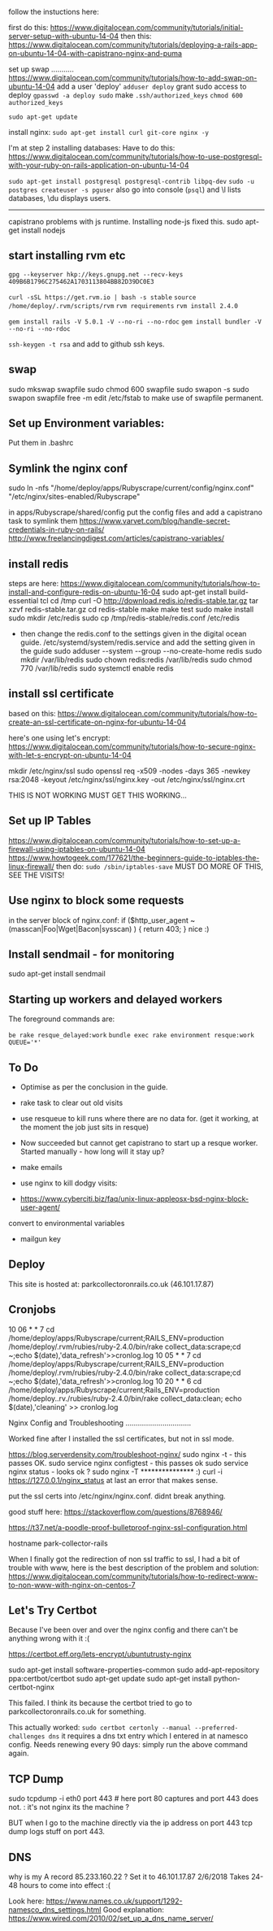 follow the instuctions here:

first do this:
https://www.digitalocean.com/community/tutorials/initial-server-setup-with-ubuntu-14-04
then this:
https://www.digitalocean.com/community/tutorials/deploying-a-rails-app-on-ubuntu-14-04-with-capistrano-nginx-and-puma

set up swap
...........
https://www.digitalocean.com/community/tutorials/how-to-add-swap-on-ubuntu-14-04
add a user 'deploy'
`adduser deploy`
grant sudo access to deploy
`gpasswd -a deploy sudo`
make `.ssh/authorized_keys`
`chmod 600 authorized_keys`

`sudo apt-get update`

install nginx:
`sudo apt-get install curl git-core nginx -y`

I'm at step 2 installing databases:
Have to do this:
https://www.digitalocean.com/community/tutorials/how-to-use-postgresql-with-your-ruby-on-rails-application-on-ubuntu-14-04

`sudo apt-get install postgresql postgresql-contrib libpq-dev`
`sudo -u postgres createuser -s pguser`
also go into console (`psql`) and \l lists databases, \du displays users.


---------------------------
capistrano problems with js runtime.  Installing node-js fixed this.
sudo apt-get install nodejs


start installing rvm etc
------------------------
`gpg --keyserver hkp://keys.gnupg.net --recv-keys 409B6B1796C275462A1703113804BB82D39DC0E3`


`curl -sSL https://get.rvm.io | bash -s stable`
`source /home/deploy/.rvm/scripts/rvm`
`rvm requirements`
`rvm install 2.4.0`

`gem install rails -V 5.0.1 -V --no-ri --no-rdoc`
`gem install bundler -V --no-ri --no-rdoc`


`ssh-keygen -t rsa`  and add to github ssh keys.

swap
----
sudo mkswap swapfile
sudo chmod 600 swapfile
sudo swapon -s
sudo swapon swapfile
free -m
edit /etc/fstab   to make use of swapfile permanent.

Set up Environment variables:
-----------------------------
Put them in .bashrc

Symlink the nginx conf
----------------------
sudo ln -nfs "/home/deploy/apps/Rubyscrape/current/config/nginx.conf" "/etc/nginx/sites-enabled/Rubyscrape"

in apps/Rubyscrape/shared/config   put the config files and add a capistrano task to  symlink them
https://www.varvet.com/blog/handle-secret-credentials-in-ruby-on-rails/
http://www.freelancingdigest.com/articles/capistrano-variables/


install redis
-------------
steps are here: https://www.digitalocean.com/community/tutorials/how-to-install-and-configure-redis-on-ubuntu-16-04
sudo apt-get install build-essential tcl
cd /tmp
curl -O http://download.redis.io/redis-stable.tar.gz
tar xzvf redis-stable.tar.gz
cd redis-stable
make
make test
sudo make install
sudo mkdir /etc/redis
sudo cp /tmp/redis-stable/redis.conf /etc/redis
- then change the redis.conf to the settings given in the digital ocean guide.
/etc/systemd/system/redis.service     and add the setting given in the guide
sudo adduser --system --group --no-create-home redis
sudo mkdir /var/lib/redis
sudo chown redis:redis /var/lib/redis
sudo chmod 770 /var/lib/redis
sudo systemctl enable redis

install ssl certificate
-----------------------
based on this:  https://www.digitalocean.com/community/tutorials/how-to-create-an-ssl-certificate-on-nginx-for-ubuntu-14-04

here's one using let's encrypt:
https://www.digitalocean.com/community/tutorials/how-to-secure-nginx-with-let-s-encrypt-on-ubuntu-14-04


mkdir /etc/nginx/ssl
sudo openssl req -x509 -nodes -days 365 -newkey rsa:2048 -keyout /etc/nginx/ssl/nginx.key -out /etc/nginx/ssl/nginx.crt

THIS IS NOT WORKING MUST GET THIS WORKING...

Set up IP Tables
----------------
https://www.digitalocean.com/community/tutorials/how-to-set-up-a-firewall-using-iptables-on-ubuntu-14-04
https://www.howtogeek.com/177621/the-beginners-guide-to-iptables-the-linux-firewall/
then do:  `sudo /sbin/iptables-save`
MUST DO MORE OF THIS, SEE THE VISITS!

Use nginx to block some requests
--------------------------------
in the server block of nginx.conf:
        if ($http_user_agent ~ (masscan|Foo|Wget|Bacon|sysscan) ) {
         return 403;
        }
nice  :)

Install sendmail - for monitoring
--------------------------------- 
sudo apt-get install sendmail

Starting up workers and delayed workers
---------------------------------------
The foreground commands are:

`be rake resque_delayed:work`
`bundle exec rake environment resque:work QUEUE='*'`

To Do
-----
* Optimise as per the conclusion in the guide.
* rake task to clear out old visits

* use resqueue to kill runs where there are no data for. (get it working, at the moment the job just sits in resque)
* Now succeeded but cannot get capistrano to start up a resque worker.  Started manually - how long will it stay up?

* make emails

* use nginx to kill dodgy visits:
* https://www.cyberciti.biz/faq/unix-linux-appleosx-bsd-nginx-block-user-agent/

convert to environmental variables
- mailgun key

Deploy
------ 
This site is hosted at:  parkcollectoronrails.co.uk   (46.101.17.87)

Cronjobs
--------
10 06 * * 7 cd /home/deploy/apps/Rubyscrape/current;RAILS_ENV=production /home/deploy/.rvm/rubies/ruby-2.4.0/bin/rake collect_data:scrape;cd ~;echo $(date),'data_refresh'>>cronlog.log
10 05 * * 7 cd /home/deploy/apps/Rubyscrape/current;RAILS_ENV=production /home/deploy/.rvm/rubies/ruby-2.4.0/bin/rake collect_data:scrape;cd ~;echo $(date),'data_refresh'>>cronlog.log
10 20 * * 6 cd /home/deploy/apps/Rubyscrape/current;Rails_ENV=production /home/deploy..rv./rubies/ruby-2.4.0/bin/rake collect_data:clean; echo $(date),'cleaning' >> cronlog.log


Nginx Config and Troubleshooting
................................

Worked fine after I installed the ssl certificates, but not in ssl mode.

https://blog.serverdensity.com/troubleshoot-nginx/
sudo nginx -t                   - this passes OK.
sudo service nginx configtest   - this passes ok
sudo service nginx status       - looks ok ?
sudo nginx -T    ***************  :)
curl -i https://127.0.0.1/nginx_status   at last an error that makes sense.

put the ssl certs into /etc/nginx/nginx.conf.  didnt break anything.

good stuff here:  https://stackoverflow.com/questions/8768946/

https://t37.net/a-poodle-proof-bulletproof-nginx-ssl-configuration.html

hostname
park-collector-rails

When I finally got the redirection of non ssl traffic to ssl, I had a bit of trouble with www, here is the best description of the problem and solution:  https://www.digitalocean.com/community/tutorials/how-to-redirect-www-to-non-www-with-nginx-on-centos-7  

Let's Try Certbot
-----------------
Because I've been over and over the nginx config and there can't be anything wrong with it :(

https://certbot.eff.org/lets-encrypt/ubuntutrusty-nginx

sudo apt-get install software-properties-common
sudo add-apt-repository ppa:certbot/certbot
sudo apt-get update
sudo apt-get install python-certbot-nginx

This failed.  I think its because the certbot tried to go to parkcollectoronrails.co.uk for something.

This actually worked:
`sudo certbot certonly --manual --preferred-challenges dns`
it requires a dns txt entry which I entered in at namesco config.
Needs renewing every 90 days:   simply run the above command again.

TCP Dump
--------
sudo tcpdump -i eth0 port 443     # here port 80 captures and port 443 does not.  : it's not nginx its the machine ?

BUT when I go to the machine directly via the ip address on port 443 tcp dump logs stuff on port 443.


DNS
---
why is my A record 85.233.160.22  ?    Set it to 46.101.17.87  2/6/2018  Takes 24-48 hours to come into effect  :(

Look here:   https://www.names.co.uk/support/1292-namesco_dns_settings.html
Good explanation: https://www.wired.com/2010/02/set_up_a_dns_name_server/


